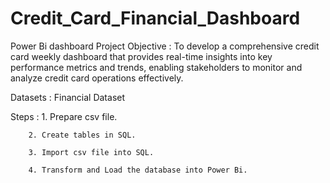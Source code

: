 # Credit_Card_Financial_Dashboard
Power Bi dashboard
Project Objective : To develop a comprehensive credit 
                    card weekly dashboard that 
                    provides real-time insights into key 
                    performance metrics and trends, 
                    enabling stakeholders to monitor 
                    and analyze credit card operations 
                    effectively.


                    
Datasets : Financial Dataset



Steps : 1. Prepare csv file. 

        2. Create tables in SQL.
 
        3. Import csv file into SQL.
        
        4. Transform and Load the database into Power Bi.
